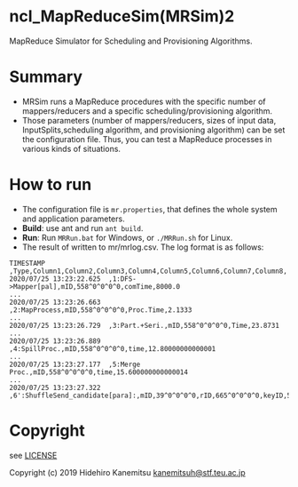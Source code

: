 # ncl_MapReduceSim(MRSim)2
MapReduce Simulator for Scheduling and Provisioning Algorithms. 

# Summary
- MRSim runs a MapReduce procedures with the specific number of mappers/reducers and a specific scheduling/provisioning algorithm. 
- Those parameters (number of mappers/reducers, sizes of input data, InputSplits,scheduling algorithm, and provisioning algorithm) can be set the configuration file. Thus, you can test a MapReduce processes in various kinds of situations. 
# How to run
- The configuration file is `mr.properties`, that defines the whole system and application parameters. 
- **Build**: use ant and run `ant build`. 
- **Run**: Run `MRRun.bat` for Windows, or `./MRRun.sh` for Linux. 
- The result of written to mr/mrlog.csv. The log format is as follows: 
~~~
TIMESTAMP ,Type,Column1,Column2,Column3,Column4,Column5,Column6,Column7,Column8,
2020/07/25 13:23:22.625  ,1:DFS->Mapper[pal],mID,558^0^0^0^0,comTime,8000.0
...
2020/07/25 13:23:26.663  ,2:MapProcess,mID,558^0^0^0^0,Proc.Time,2.1333
...
2020/07/25 13:23:26.729  ,3:Part.+Seri.,mID,558^0^0^0^0,Time,23.8731
...
2020/07/25 13:23:26.889  ,4:SpillProc.,mID,558^0^0^0^0,time,12.80000000000001
...
2020/07/25 13:23:27.177  ,5:Merge Proc.,mID,558^0^0^0^0,time,15.600000000000014
...
2020/07/25 13:23:27.322  ,6':ShuffleSend_candidate[para]:,mID,39^0^0^0^0,rID,665^0^0^0^0,keyID,58,comTime,0.0
~~~

# Copyright

see [LICENSE](https://github.com/ncl-teu/ncl_mapreducesim/blob/master/LICENSE)

Copyright (c) 2019 Hidehiro Kanemitsu <kanemitsuh@stf.teu.ac.jp>
